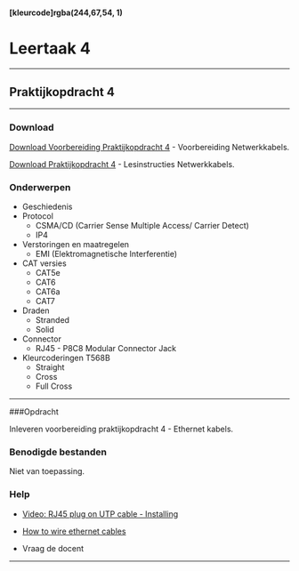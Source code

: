 #### [kleurcode]rgba(244,67,54, 1)

# Leertaak 4

---
## Praktijkopdracht 4
---

### Download

[Download  Voorbereiding Praktijkopdracht 4](https://elo.kw1c.nl/CMS/Studie/811%20ICT-Academie/811%20VakkenInhoud/%5BB.11%20HARa%5D%20Hardware%20AO/25187%20%C2%A0%20Applicatie-%20en%20mediaontwikkelaar/Periode%2001/Productie/02.%20Opdrachten/Leertaak%2004%20Netwerk%20kabels/Praktijkopdracht%204.Voorbereiding%20Netwerkkabels.pdf) - Voorbereiding Netwerkkabels.

[Download Praktijkopdracht 4](https://elo.kw1c.nl/CMS/Studie/811%20ICT-Academie/811%20VakkenInhoud/%5BB.11%20HARa%5D%20Hardware%20AO/25187%20%C2%A0%20Applicatie-%20en%20mediaontwikkelaar/Periode%2001/Productie/02.%20Opdrachten/Leertaak%2004%20Netwerk%20kabels/Praktijkopdracht%204.Netwerkkabels.docx) - Lesinstructies Netwerkkabels.

### Onderwerpen
* Geschiedenis
* Protocol
  * CSMA/CD (Carrier Sense Multiple Access/ Carrier Detect)
  * IP4
* Verstoringen en maatregelen
  * EMI (Elektromagnetische Interferentie)
* CAT versies
  * CAT5e
  * CAT6
  * CAT6a
  * CAT7
* Draden
  * Stranded
  * Solid
* Connector
  - RJ45 - P8C8 Modular Connector Jack
* Kleurcoderingen T568B
  * Straight
  * Cross
  * Full Cross

------

###Opdracht

Inleveren voorbereiding praktijkopdracht 4 - Ethernet kabels.

### Benodigde bestanden
Niet van toepassing.

### Help

- [Video: RJ45 plug on UTP cable - Installing ](https://www.youtube.com/watch?v=v7H8OoKA4F8)

- [How to wire ethernet cables](https://www.ertyu.org/steven_nikkel/ethernetcables.html)

- Vraag de docent

------
